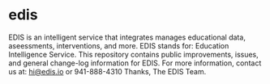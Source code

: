 # edis
EDIS is an intelligent service that integrates manages educational data, aseessments, interventions, and more. EDIS stands for: Education Intelligence Service. This repository contains public improvements, issues, and general change-log information for EDIS. For more information, contact us at: hi@edis.io or 941-888-4310 Thanks, The EDIS Team.
